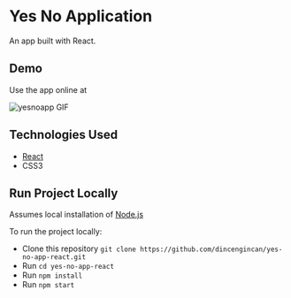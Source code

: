 # Yes No Application

An app built with React.

## Demo

Use the app online at

![yesnoapp GIF](demo/barapp.gif)

## Technologies Used

- [React](https://reactjs.org/)
- CSS3

## Run Project Locally

Assumes local installation of [Node.js](https://nodejs.org)

To run the project locally:

- Clone this repository `git clone https://github.com/dincengincan/yes-no-app-react.git`
- Run `cd yes-no-app-react`
- Run `npm install`
- Run `npm start`
